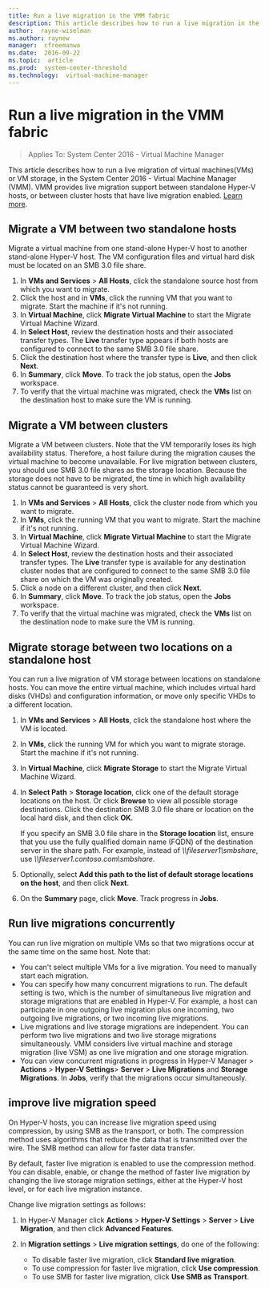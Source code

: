 ```yaml
---
title: Run a live migration in the VMM fabric
description: This article describes how to run a live migration in the VMM fabric
author:  rayne-wiselman
ms.author: raynew
manager:  cfreemanwa
ms.date:  2016-09-22
ms.topic:  article
ms.prod:  system-center-threshold
ms.technology:  virtual-machine-manager
---
```



# Run a live migration in the VMM fabric

>Applies To: System Center 2016 - Virtual Machine Manager


This article describes how to run a live migration of virtual machines(VMs) or VM storage, in the System Center 2016 - Virtual Machine Manager (VMM). VMM provides live migration support between standalone Hyper-V hosts, or between cluster hosts that have live migration enabled. [Learn more](manage-vm-migrate-overview.md#live-migration).


## Migrate a VM between two standalone hosts

Migrate a virtual machine from one stand-alone Hyper-V host to another stand-alone Hyper-V host. The VM configuration files and virtual hard disk must be located on an SMB 3.0 file share.

1.  In **VMs and Services** > **All Hosts**, click the standalone source host from which you want to migrate.
2.  Click the host and in **VMs**, click the running VM that you want to migrate. Start the machine if it's not running.
3.  In **Virtual Machine**, click **Migrate Virtual Machine** to start the Migrate Virtual Machine Wizard.
4.  In **Select Host**, review the destination hosts and their associated transfer types. The **Live** transfer type appears if both hosts are configured to connect to the same SMB 3.0 file share.
5.  Click the destination host where the transfer type is **Live**, and then click **Next**.
6.  In **Summary**, click **Move**. To track the job status, open the **Jobs** workspace.
7. To verify that the virtual machine was migrated, check the **VMs** list on the destination host to make sure the VM is running.


## Migrate a VM between clusters

Migrate a VM between clusters. Note that the VM temporarily loses its high availability status. Therefore, a host failure during the migration causes the virtual machine to become unavailable. For live migration between clusters, you should use SMB 3.0 file shares as the storage location. Because the storage does not have to be migrated, the time in which high availability status cannot be guaranteed is very short.

1.  In **VMs and Services** > **All Hosts**, click the cluster node from which you want to migrate.
2.  In **VMs**, click the running VM that you want to migrate. Start the machine if it's not running.
3.  In **Virtual Machine**, click **Migrate Virtual Machine** to start the Migrate Virtual Machine Wizard.
4.  In **Select Host**, review the destination hosts and their associated transfer types. The **Live** transfer type is available for any destination cluster nodes that are configured to connect to the same SMB 3.0 file share on which the VM was originally created.
5.  Click a node on a different cluster, and then click **Next**.
6.  In **Summary**, click **Move**. To track the job status, open the **Jobs** workspace.
7. To verify that the virtual machine was migrated, check the **VMs** list on the destination node to make sure the VM is running.

## Migrate storage between two locations on a standalone host

You can run a live migration of VM storage between locations on standalone hosts. You can move the entire virtual machine, which includes virtual hard disks (VHDs) and configuration information, or move only specific VHDs to a different location.

1.  In **VMs and Services** > **All Hosts**, click the standalone host where the VM is located.
2.  In **VMs**, click the running VM for which you want to migrate storage. Start the machine if it's not running.
3.  In **Virtual Machine**, click **Migrate Storage** to start the Migrate Virtual Machine Wizard.
4.  In **Select Path** >  **Storage location**, click one of the default storage locations on the host. Or click **Browse** to view all possible storage destinations. Click the destination SMB 3.0 file share or location on the local hard disk, and then click **OK**.

    If you specify an SMB 3.0 file share in the **Storage location** list, ensure that you use the fully qualified domain name (FQDN) of the destination server in the share path. For example, instead of *\\\fileserver1\smbshare*, use *\\\fileserver1.contoso.com\smbshare*.

5.  Optionally, select **Add this path to the list of default storage locations on the host**, and then click **Next**.
6.  On the **Summary** page, click **Move**. Track progress in **Jobs**.


## Run live migrations concurrently

You can run live migration on multiple VMs so that two migrations occur at the same time on the same host. Note that:

- You can't select multiple VMs for a live migration. You need to manually start each migration.
- You can specify how many concurrent migrations to run. The default setting is two, which is the number of simultaneous live migration and storage migrations that are enabled in Hyper-V. For example, a host can participate in one outgoing live migration plus one incoming, two outgoing live migrations, or two incoming live migrations.
- Live migrations and live storage migrations are independent. You can perform two live migrations and two live storage migrations simultaneously. VMM considers live virtual machine and storage migration (live VSM) as one live migration and one storage migration.
- You can view concurrent migrations in progress in Hyper-V Manager > **Actions** > **Hyper-V Settings**> **Server** >  **Live Migrations** and **Storage Migrations**. In **Jobs**, verify that the migrations occur simultaneously.


## improve live migration speed

On Hyper-V hosts, you can increase live migration speed using compression, by using SMB as the transport, or both. The compression method uses algorithms that reduce the data that is transmitted over the wire. The SMB method can allow for faster data transfer.

By default, faster live migration is enabled to use the compression method. You can disable, enable, or change the method of faster live migration by changing the live storage migration settings, either at the Hyper-V host level, or for each live migration instance.

Change live migration settings as follows:

1.  In Hyper-V Manager click  **Actions** > **Hyper-V Settings** >  **Server** > **Live Migration**, and then click **Advanced Features**.
2.  In **Migration settings** > **Live migration settings**, do one of the following:

    -   To disable faster live migration, click **Standard live migration**.
    -   To use compression for faster live migration, click **Use compression**.
    -   To use SMB for faster live migration, click **Use SMB as Transport**.
